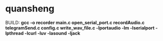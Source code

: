# quansheng
BUILD: 
**gcc -o recorder main.c open_serial_port.c recordAudio.c telegramSend.c config.c write_wav_file.c -lportaudio -lm -lserialport -lpthread -lcurl -luv -lasound -ljack**
